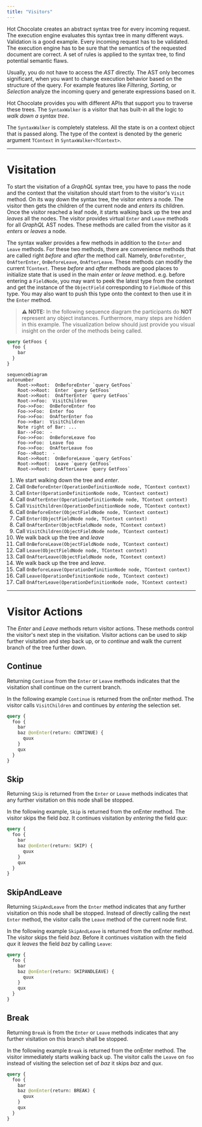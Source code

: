 ```yaml
---
title: "Visitors"
---
```


Hot Chocolate creates an abstract syntax tree for every incoming request.
The execution engine evaluates this syntax tree in many different ways. Validation is a good example.
Every incoming request has to be validated. The execution engine has to be sure that the semantics of the requested document are correct.
A set of rules is applied to the syntax tree, to find potential semantic flaws.

Usually, you do not have to access the _AST_ directly. The AST only becomes significant, when you want to change execution behavior based on the structure of the query.
For example features like _Filtering_, _Sorting_, or _Selection_ analyze the incoming query and generate expressions based on it.

Hot Chocolate provides you with different APIs that support you to traverse these trees.
The `SyntaxWalker` is a visitor that has built-in all the logic to _walk down a syntax tree_.

The `SyntaxWalker` is completely stateless. All the state is on a context object that is passed along.
The type of the context is denoted by the generic argument `TContext` in `SyntaxWalker<TContext>`.

---

# Visitation

To start the visitation of a _GraphQL_ syntax tree, you have to pass the node and the context that the visitation should start from to the visitor's `Visit` method.
On its way down the syntax tree, the visitor _enters_ a node. The visitor then gets the children of the current node and _enters_ its children.
Once the visitor reached a leaf node, it starts walking back up the tree and _leaves_ all the nodes.
The visitor provides virtual `Enter` and `Leave` methods for all _GraphQL_ AST nodes.
These methods are called from the visitor as it _enters_ or _leaves_ a node.

The syntax walker provides a few methods in addition to the `Enter` and `Leave` methods.
For these two methods, there are convenience methods that are called right _before_ and _after_ the method call.
Namely, `OnBeforeEnter`, `OnAfterEnter`, `OnBeforeLeave`, `OnAfterLeave`.
These methods can modify the current `TContext`.
These _before_ and _after_ methods are good places to initialize state that is used in the main _enter_ or _leave_ method.
e.g. before entering a `FieldNode`, you may want to peek the latest type from the context
and get the instance of the `ObjectField` corresponding to `FieldNode` of this type.
You may also want to push this type onto the context to then use it in the `Enter` method.

> **⚠️ NOTE:** In the following sequence diagram the participants do **NOT** represent any object instances. Furthermore, many steps are hidden in this example. The visualization below should just provide you visual insight on the order of the methods being called.

```graphql
query GetFoos {
  foo {
    bar
  }
}
```

```mermaid
sequenceDiagram
autonumber
    Root->>Root:  OnBeforeEnter `query GetFoos`
    Root->>Root:  Enter `query GetFoos`
    Root->>Root:  OnAfterEnter `query GetFoos`
    Root->>Foo:  VisitChildren
    Foo->>Foo:  OnBeforeEnter foo
    Foo->>Foo:  Enter foo
    Foo->>Foo:  OnAfterEnter foo
    Foo->>Bar:  VisitChildren
    Note right of Bar: ...
    Bar-->Foo:  -
    Foo->>Foo:  OnBeforeLeave foo
    Foo->>Foo:  Leave foo
    Foo->>Foo:  OnAfterLeave foo
    Foo-->Root:  -
    Root->>Root:  OnBeforeLeave `query GetFoos`
    Root->>Root:  Leave `query GetFoos`
    Root->>Root:  OnAfterLeave `query GetFoos`
```

1. We start walking down the tree and _enter_. <br/> 
2. Call `OnBeforeEnter(OperationDefinitionNode node, TContext context)`
3. Call `Enter(OperationDefinitionNode node, TContext context)`
4. Call `OnAfterEnter(OperationDefinitionNode node, TContext context)`
5. Call `VisitChildren(OperationDefinitionNode node, TContext context)`
6. Call `OnBeforeEnter(ObjectFieldNode node, TContext context)`
7. Call `Enter(ObjectFieldNode node, TContext context)`
8. Call `OnAfterEnter(ObjectFieldNode node, TContext context)`
9. Call `VisitChildren(ObjectFieldNode node, TContext context)`
10. We walk back up the tree and _leave_
11. Call `OnBeforeLeave(ObjectFieldNode node, TContext context)`
12. Call `Leave(ObjectFieldNode node, TContext context)`
13. Call `OnAfterLeave(ObjectFieldNode node, TContext context)`
14. We walk back up the tree and _leave_.
15. Call `OnBeforeLeave(OperationDefinitionNode node, TContext context)`
16. Call `Leave(OperationDefinitionNode node, TContext context)`
17. Call `OnAfterLeave(OperationDefinitionNode node, TContext context)`

---

# Visitor Actions

The _Enter_ and _Leave_ methods return visitor actions. These methods control the visitor's next step in the visitation.
Visitor actions can be used to _skip_ further visitation and step back up, or to _continue_ and walk the current branch of the tree further down.

## Continue

Returning `Continue` from the `Enter` or `Leave` methods indicates that the visitation shall continue on the current branch.

In the following example `Continue` is returned from the onEnter method. The visitor calls `VisitChildren` and continues by _entering_ the selection set.

```graphql {4}
query {
  foo {
    bar
    baz @onEnter(return: CONTINUE) {
      quux
    }
    qux
  }
}
```

## Skip

Returning `Skip` is returned from the `Enter` or `Leave` methods indicates that any further visitation on this node shall be stopped.

In the following example, `Skip` is returned from the onEnter method.
The visitor skips the field _baz_. It continues visitation by _entering_ the field _qux_:

```graphql {4}
query {
  foo {
    bar
    baz @onEnter(return: SKIP) {
      quux
    }
    qux
  }
}
```

## SkipAndLeave

Returning `SkipAndLeave` from the `Enter` method indicates that any further visitation on this node shall be stopped.
Instead of directly calling the next `Enter` method, the visitor calls the `Leave` method of the current node first.

In the following example `SkipAndLeave` is returned from the onEnter method.
The visitor skips the field _baz_. Before it continues visitation with the field _qux_ it _leaves_ the field _baz_ by calling `Leave`:

```graphql {4}
query {
  foo {
    bar
    baz @onEnter(return: SKIPANDLEAVE) {
      quux
    }
    qux
  }
}
```

## Break

Returning `Break` is from the `Enter` or `Leave` methods indicates that any further visitation on this branch shall be stopped.

In the following example `Break` is returned from the onEnter method. The visitor immediately starts walking back up.
The visitor calls the `Leave` on `foo` instead of visiting the selection set of _baz_ it skips _baz_ and _qux_.

```graphql {4}
query {
  foo {
    bar
    baz @onEnter(return: BREAK) {
      quux
    }
    qux
  }
}
```
